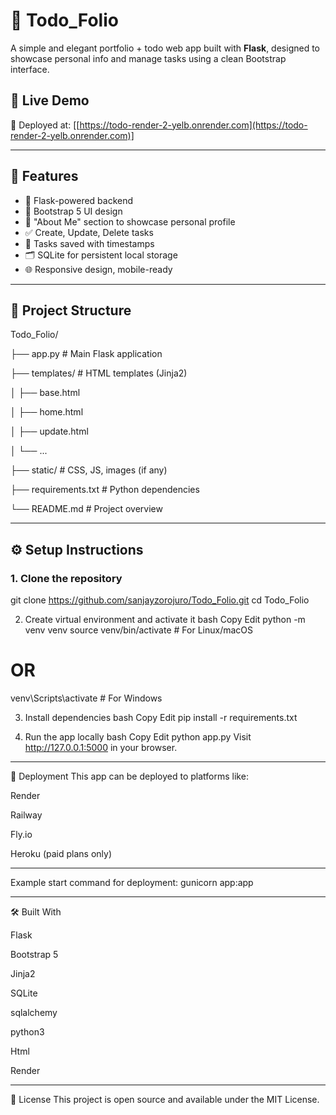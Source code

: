# 📝 Todo_Folio

A simple and elegant portfolio + todo web app built with **Flask**, designed to showcase personal info and manage tasks using a clean Bootstrap interface.


## 🔗 Live Demo

🚀 Deployed at: [[https://todo-render-2-yelb.onrender.com](https://todo-render-2-yelb.onrender.com)]

---

## 📌 Features

- 🔐 Flask-powered backend
- 🎨 Bootstrap 5 UI design
- 🧠 "About Me" section to showcase personal profile
- ✅ Create, Update, Delete tasks
- 📅 Tasks saved with timestamps
- 🗂 SQLite for persistent local storage
- 🌐 Responsive design, mobile-ready 

---

## 📂 Project Structure

Todo_Folio/

├── app.py # Main Flask application

├── templates/ # HTML templates (Jinja2)

│ ├── base.html

│ ├── home.html

│ ├── update.html

│ └── ...

├── static/ # CSS, JS, images (if any)

├── requirements.txt # Python dependencies

└── README.md # Project overview



---

## ⚙️ Setup Instructions

### 1. Clone the repository

git clone https://github.com/sanjayzorojuro/Todo_Folio.git
cd Todo_Folio

2. Create virtual environment and activate it
bash
Copy
Edit
python -m venv venv
source venv/bin/activate  # For Linux/macOS
# OR
venv\Scripts\activate     # For Windows

3. Install dependencies
bash
Copy
Edit
pip install -r requirements.txt

5. Run the app locally
bash
Copy
Edit
python app.py
Visit http://127.0.0.1:5000 in your browser.

---

🚀 Deployment
This app can be deployed to platforms like:

Render

Railway

Fly.io

Heroku (paid plans only)

---

Example start command for deployment:
gunicorn app:app



---



🛠 Built With

Flask

Bootstrap 5

Jinja2

SQLite

sqlalchemy

python3

Html

Render



---

📜 License
This project is open source and available under the MIT License.





